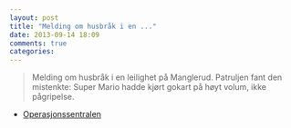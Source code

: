 ```yaml
---
layout: post
title: "Melding om husbråk i en ..."
date: 2013-09-14 18:09
comments: true
categories: 
---
```


> Melding om husbråk i en leilighet på Manglerud. Patruljen fant den mistenkte: Super Mario hadde kjørt gokart på høyt volum, ikke pågripelse.
- [Operasjonssentralen](https://twitter.com/oslopolitiops/status/379049377643249664)
